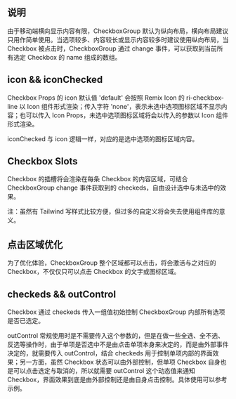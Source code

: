 ## 说明

由于移动端横向显示内容有限，CheckboxGroup 默认为纵向布局，横向布局建议只用作简单使用。当选项较多、内容较长或显示内容较多时建议使用纵向布局，当 Checkbox 被点击时，CheckboxGroup 通过 change 事件，可以获取到当前所有选定 Checkbox 的 name 组成的数组。

## icon && iconChecked

Checkbox Props 的 icon 默认值 'default' 会按照 Remix Icon 的 ri-checkbox-line 以 Icon 组件形式渲染；传入字符 'none'，表示未选中选项图标区域不显示内容；也可以传入 Icon Props，未选中选项图标区域将会以传入的参数以 Icon 组件形式渲染。

iconChecked 与 icon 逻辑一样，对应的是选中选项的图标区域内容。

## Checkbox Slots

Checkbox 的插槽将会渲染在每条 Checkbox 的内容区域，可结合 CheckboxGroup change 事件获取到的 checkeds，自由设计选中与未选中的效果。

注：虽然有 Tailwind 写样式比较方便，但过多的自定义将会失去使用组件库的意义。

## 点击区域优化

为了优化体验，CheckboxGroup 整个区域都可以点击，将会激活与之对应的 Checkbox，不仅仅只可以点击 Checkbox 的文字或图标区域。

## checkeds && outControl

Checkbox 通过 checkeds 传入一组值初始控制 CheckboxGroup 内部所有选项是否已选定。

outControl 常规使用时是不需要传入这个参数的，但是在做一些全选、全不选、反选等操作时，由于单项是否选中不是由点击单项本身来决定的，而是由外部事件决定的，就需要传入 outControl，结合 checkeds 用于控制单项内部的界面效果；另一方面，虽然 Checkbox 状态可以由外部控制，但单项 Checkbox 自身也是可以点击选定与取消的，所以就需要 outControl 这个动态值来通知 Checkbox，界面效果到底是由外部控制还是由自身点击控制。具体使用可以参考示例。
